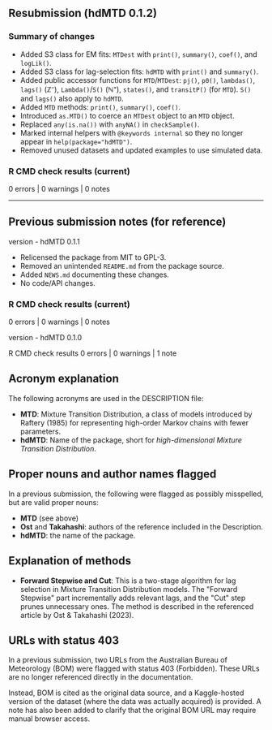 ## Resubmission (hdMTD 0.1.2)

### Summary of changes
- Added S3 class for EM fits: `MTDest` with `print()`, `summary()`, `coef()`, and `logLik()`.
- Added S3 class for lag-selection fits: `hdMTD` with `print()` and `summary()`.
- Added public accessor functions for `MTD`/`MTDest`: `pj()`, `p0()`, `lambdas()`, `lags()` (ℤ⁻),
  `Lambda()`/`S()` (ℕ⁺), `states()`, and `transitP()` (for `MTD`). `S()` and `lags()` also apply
to `hdMTD`.
- Added `MTD` methods: `print()`, `summary()`, `coef()`.
- Introduced `as.MTD()` to coerce an `MTDest` object to an `MTD` object.
- Replaced `any(is.na())` with `anyNA()` in `checkSample()`. 
- Marked internal helpers with `@keywords internal` so they no longer appear in `help(package="hdMTD")`.
- Removed unused datasets and updated examples to use simulated data.

### R CMD check results (current)
0 errors | 0 warnings | 0 notes

---

## Previous submission notes (for reference)

version - hdMTD 0.1.1

- Relicensed the package from MIT to GPL-3.
- Removed an unintended `README.md` from the package source.
- Added `NEWS.md` documenting these changes.
- No code/API changes.

### R CMD check results (current)
0 errors | 0 warnings | 0 notes

version - hdMTD 0.1.0

R CMD check results
0 errors | 0 warnings | 1 note

## Acronym explanation

The following acronyms are used in the DESCRIPTION file:

- **MTD**: Mixture Transition Distribution, a class of models introduced by Raftery (1985)
for representing high-order Markov chains with fewer parameters.
- **hdMTD**: Name of the package, short for *high-dimensional Mixture Transition Distribution*.

## Proper nouns and author names flagged

In a previous submission, the following were flagged as possibly misspelled, but are
valid proper nouns:

- **MTD** (see above)
- **Ost** and **Takahashi**: authors of the reference included in the Description.
- **hdMTD**: the name of the package.

## Explanation of methods

- **Forward Stepwise and Cut**: This is a two-stage algorithm for lag selection in
  Mixture Transition Distribution models. The "Forward Stepwise" part incrementally adds
  relevant lags, and the "Cut" step prunes unnecessary ones. The method is described in 
  the referenced article by Ost & Takahashi (2023).

## URLs with status 403

In a previous submission, two URLs from the Australian Bureau of Meteorology (BOM) were
flagged with status 403 (Forbidden). These URLs are no longer referenced directly in the
documentation.

Instead, BOM is cited as the original data source, and a Kaggle-hosted version of the
dataset (where the data was actually acquired) is provided. A note has also been added
to clarify that the original BOM URL may require manual browser access.
